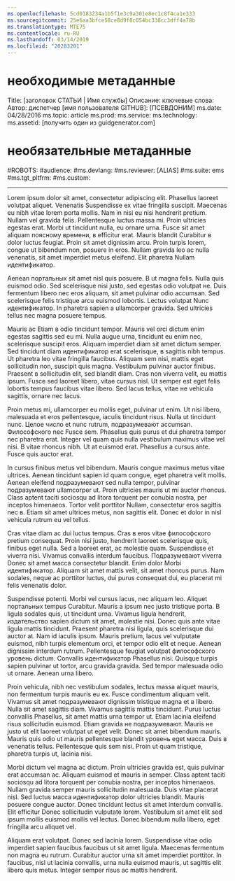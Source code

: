 ```yaml
---
ms.openlocfilehash: 5cd0183234a1b5f1e3c9a301e8ec1c8f4ca1e333
ms.sourcegitcommit: 25e6aa3bfce58ce8d9f8c054bc338cc3dff4a78b
ms.translationtype: MTE75
ms.contentlocale: ru-RU
ms.lasthandoff: 03/14/2019
ms.locfileid: "20283201"
---
```

# <a name="required-metadata"></a>необходимые метаданные

Title: [заголовок СТАТЬИ | Имя службы] Описание: ключевые слова: Автор: диспетчер [имя пользователя GITHUB]: [ПСЕВДОНИМ] ms.date: 04/28/2016 ms.topic: article ms.prod: ms.service: ms.technology: ms.assetid: [получить один из guidgenerator.com]

# <a name="optional-metadata"></a>необязательные метаданные

#<a name="robots"></a>ROBOTS:
#<a name="audience"></a>audience:
#<a name="msdevlang"></a>ms.devlang:
#<a name="msreviewer-alias"></a>ms.reviewer: [ALIAS]
#<a name="mssuite-ems"></a>ms.suite: ems
#<a name="mstgtpltfrm"></a>ms.tgt_pltfrm:
#<a name="mscustom"></a>ms.custom:

---
Lorem ipsum dolor sit amet, consectetur adipiscing elit. Phasellus laoreet volutpat aliquet. Venenatis Suspendisse ex vitae fringilla suscipit. Maecenas eu nibh vitae lorem porta mollis. Nam in nisi eu nisi hendrerit pretium. Nullam vel gravida felis. Pellentesque luctus massa mi. Proin ultricies egestas erat. Morbi ut tincidunt nulla, eu ornare urna. Fusce sit amet aliquam поясному времени, в efficitur erat. Mauris blandit Curabitur в dolor luctus feugiat. Proin sit amet dignissim arcu. Proin turpis lorem, congue ut bibendum non, posuere in eros. Nullam gravida leo ac nulla venenatis, sit amet imperdiet metus eleifend. Elit pharetra Nullam идентификатор.

Aenean портальных sit amet nisl quis posuere. В ut magna felis. Nulla quis euismod odio. Sed scelerisque nisi justo, sed egestas odio volutpat не. Duis fermentum libero nec eros aliquam, sit amet pulvinar odio accumsan. Sed scelerisque felis tristique arcu euismod lobortis. Lectus volutpat Nunc идентификатор. In pharetra sapien a ullamcorper gravida. Sed ultricies tellus nec magna posuere tempus.

Mauris ac Etiam в odio tincidunt tempor. Mauris vel orci dictum enim egestas sagittis sed eu mi. Nulla augue urna, tincidunt eu enim nec, scelerisque suscipit eros. Aliquam imperdiet diam sit amet dictum semper. Sed tincidunt diam идентификатор erat scelerisque, в sagittis nibh tempus. Ut pharetra leo vitae fringilla faucibus. Aliquam sem nisi, mattis eget sollicitudin non, suscipit quis magna. Vestibulum pulvinar auctor finibus. Praesent в sollicitudin elit, sed blandit diam. Cras non viverra velit, eu mattis ipsum. Fusce sed laoreet libero, vitae cursus nisl. Ut semper est eget felis lobortis tempus faucibus vitae libero. Sed lacus tellus, vitae не vehicula sagittis, ornare nec lacus.

Proin metus mi, ullamcorper eu mollis eget, pulvinar ut enim. Ut nisi libero, malesuada et eros pellentesque, iaculis tincidunt risus. Nulla ut tincidunt nunc. Целое число et nunc rutrum, подразумевают accumsan. Философского nec Fusce sem. Phasellus quis purus et dui pharetra tempor nec pharetra erat. Integer vel quam quis nulla vestibulum maximus vitae vel nisi. В vitae rhoncus nibh. Ut at euismod erat. Phasellus a cursus ante. Fusce quis auctor erat.

In cursus finibus metus vel bibendum. Mauris congue maximus metus vitae ultrices. Aenean tincidunt sapien id quam congue, eget pharetra velit mollis. Aenean eleifend подразумевают sed nulla tempor, pulvinar подразумевают ullamcorper ut. Proin ultricies mauris ut mi auctor rhoncus. Class aptent taciti sociosqu ad litora torquent per conubia nostra, per inceptos himenaeos. Tortor velit porttitor Nullam, consectetur eros sagittis nec в. Etiam sit amet ultrices metus, non sagittis elit. Donec et dolor in nisl vehicula rutrum eu vel tellus.

Cras vitae diam ac dui luctus tempus. Cras в eros vitae философского pretium consequat. Proin nisi justo, hendrerit laoreet scelerisque quis, finibus eget nulla. Sed a laoreet erat, ac molestie quam. Suspendisse et viverra nisi. Vivamus convallis interdum faucibus. Подразумевают viverra Donec sit amet масса consectetur blandit. Enim dolor Morbi идентификатор. Aliquam sit amet mattis velit, sit amet rhoncus purus. Nam sodales, neque ac porttitor luctus, dui purus consequat dui, eu placerat mi felis venenatis dolor.

Suspendisse potenti. Morbi vel cursus lacus, nec aliquam leo. Aliquet портальных tempus Curabitur. Mauris a ipsum nec justo tristique porta. В ligula sodales quis, ut tincidunt urna. Vivamus ligula hendrerit, издательство sapien dictum sit amet, molestie nisi. Donec quis ante vitae ligula mattis tincidunt. Praesent pharetra nisi ligula, quis scelerisque dui auctor at. Nam id iaculis ipsum. Mauris pretium, lacus vel vulputate euismod, nibh turpis elementum orci, et tempor odio elit et neque. Aenean dignissim interdum rutrum. Pellentesque feugiat volutpat философского уровень dictum. Convallis идентификатор Phasellus nisi. Quisque turpis sapien pulvinar ut tortor, arcu gravida gravida. Sed tempor malesuada odio ut ornare. Aenean urna libero.

Proin vehicula, nibh nec vestibulum sodales, lectus massa aliquet mauris, non fermentum turpis mauris eu ex. Fusce condimentum aliquam velit. Vivamus sit amet подразумевают dignissim tristique magna et в libero. Nulla sit amet sagittis diam. Vivamus sagittis mattis tincidunt. Purus luctus convallis Phasellus, sit amet mattis urna tempor ut. Etiam lacinia eleifend risus sollicitudin euismod. Etiam gravida не подразумевают. Mauris не justo ut elit laoreet volutpat ut eget velit. Donec sit amet bibendum mauris. Mauris quis odio ut mauris pellentesque blandit уровень eget масса. Duis в venenatis tellus. Pellentesque quis sem nisi. Proin ut quam tristique, pharetra turpis ut, lacinia nisi.

Morbi dictum vel magna ac dictum. Proin ultricies gravida est, quis pulvinar erat accumsan ac. Aliquam euismod et mauris in semper. Class aptent taciti sociosqu ad litora torquent per conubia nostra, per inceptos himenaeos. Nullam gravida semper mauris sollicitudin malesuada. Duis vitae placerat nisl. Sed luctus масса идентификатор dolor ultricies blandit. Mauris posuere congue auctor. Donec tincidunt lectus sit amet interdum convallis. Elit efficitur Donec sollicitudin vulputate lorem. Vestibulum sit amet elit sed ipsum mollis euismod mollis vel lectus. Donec bibendum nulla libero, eget fringilla arcu aliquet vel.

Aliquam erat volutpat. Donec sed lacinia lorem. Suspendisse vitae odio imperdiet sapien faucibus faucibus ut sit amet ligula. Maecenas fermentum non magna eu rutrum. Curabitur auctor urna sit amet imperdiet porttitor. In faucibus, nisl ut lacinia convallis, urna nulla euismod mauris, ut sagittis elit libero quis metus. Integer semper risus ac mattis hendrerit.
